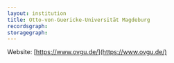 ```yaml
---
layout: institution
title: Otto-von-Guericke-Universität Magdeburg
recordsgraph: 
storagegraph: 
---
```


Website: [https://www.ovgu.de/](https://www.ovgu.de/)
